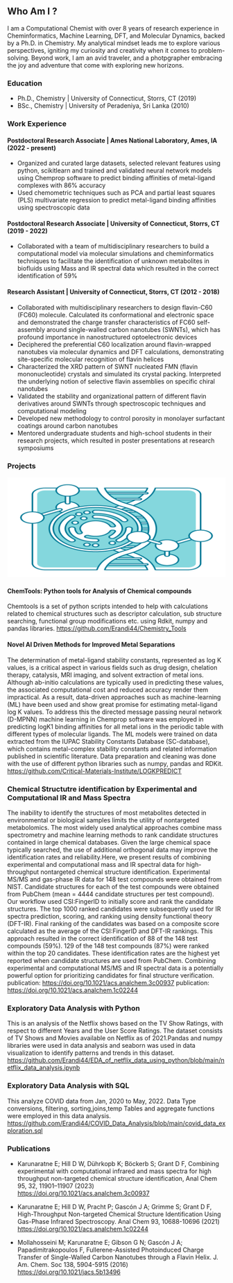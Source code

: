 ## Who Am I ?
I am a Computational Chemist with over 8 years of research experience in Cheminformatics, Machine Learning, DFT, and Molecular Dynamics, backed by a Ph.D. in Chemistry. My analytical mindset leads me to explore various perspectives, igniting my curiosity and creativity when it comes to problem-solving. Beyond work, I am an avid traveler, and a photpgrapher embracing the joy and adventure that come with exploring new horizons.



### Education
- Ph.D., Chemistry | University of Connecticut, Storrs, CT (2019)
- BSc., Chemistry | University of Peradeniya, Sri Lanka (2010)

### Work Experience
#### Postdoctoral Research Associate | Ames National Laboratory, Ames, IA (2022 - present)
- Organized and curated large datasets, selected relevant features using python, scikitlearn and trained and validated neural network models using Chemprop software to predict binding affinities of metal-ligand complexes with 86% accuracy
- Used chemometric techniques such as PCA and partial least squares (PLS) multivariate regression to predict metal-ligand binding affinities using spectroscopic data

#### Postdoctoral Research Associate | University of Connecticut, Storrs, CT (2019 - 2022)
- Collaborated with a team of multidisciplinary researchers to build a computational model via molecular simulations and cheminformatics techniques to facilitate the identification of unknown metabolites in biofluids using Mass and IR spectral data which resulted in the correct identification of 59%


#### Research Assistant | University of Connecticut, Storrs, CT (2012 - 2018)
- Collaborated with multidisciplinary researchers to design flavin-C60 (FC60) molecule. Calculated its conformational and electronic space and demonstrated the charge transfer characteristics of FC60 self-assembly around single-walled carbon nanotubes (SWNTs), which has profound importance in nanostructured optoelectronic devices
- Deciphered the preferential C60 localization around flavin-wrapped nanotubes via molecular dynamics and DFT calculations, demonstrating site-specific molecular recognition of flavin helices
- Characterized the XRD pattern of SWNT nucleated FMN (flavin mononucleotide) crystals and simulated its crystal packing. Interpreted the underlying notion of selective flavin assemblies on specific chiral nanotubes 
- Validated the stability and organizational pattern of different flavin derivatives around SWNTs through spectroscopic techniques and computational modeling 
- Developed new methodology to control porosity in monolayer surfactant coatings around carbon nanotubes 
- Mentored undergraduate students and high-school students in their research projects, which resulted in poster presentations at research symposiums



### Projects

![Chemistry Tools](/assets/images/chem_tools.jpg)
#### ChemTools: Python tools for Analysis of Chemical compounds
Chemtools is a set of python scripts intended to help with calculations related to chemical structures such as descriptor calculation, sub structure searching, functional group modifications etc. using Rdkit, numpy and pandas libraries. <a href="url">https://github.com/Erandi44/Chemistry_Tools</a>

#### Novel AI Driven Methods for Improved Metal Separations
The determination of metal-ligand stability constants, represented as log K values, is a critical aspect in various fields such as drug design, chelation therapy, catalysis, MRI imaging, and solvent extraction of metal ions. Although ab-initio calculations are typically used in predicting these values, the associated computational cost and reduced accuracy render them impractical. As a result, data-driven approaches such as machine-learning (ML) have been used and show great promise for estimating metal-ligand log K values. To address this the directed message passing neural network (D-MPNN) machine learning in Chemprop software was employed in predicting logK1 binding affinities for all metal ions in the periodic table with different types of molecular ligands. The ML models were trained on data extracted from the IUPAC Stability Constants Database (SC-database), which contains metal-complex stability constants and related information published in scientific literature. Data preparation and cleaning was done with the use of different python libraries such as numpy, pandas and RDKit. <a href="url">https://github.com/Critical-Materials-Institute/LOGKPREDICT</a>

### Chemical Structutre identification by Experimental and Computational IR and Mass Spectra
The inability to identify the structures of most metabolites detected in environmental or biological samples limits the utility of nontargeted metabolomics. The most widely used analytical approaches combine mass spectrometry and machine learning methods to rank candidate structures contained in large chemical databases. Given the large chemical space typically searched, the use of additional orthogonal data may improve the identification rates and reliability.Here, we present results of combining experimental and computational mass and IR spectral data for high-throughput nontargeted chemical structure identification. Experimental MS/MS and gas-phase IR data for 148 test compounds were obtained from NIST. Candidate structures for each of the test compounds were obtained from PubChem (mean = 4444 candidate structures per test compound). Our workflow used CSI:FingerID to initially score and rank the  candidate structures. The top 1000 ranked candidates were subsequently used for IR spectra prediction, scoring, and ranking using density functional theory (DFT-IR). Final ranking of the candidates was based on a composite score calculated as the average of the CSI:FingerID and DFT-IR rankings. This approach resulted in the correct identification of 88 of the 148 test compounds (59%). 129 of the 148 test compounds (87%) were ranked within the top 20 candidates. These identification rates are the highest yet reported when candidate structures are used from PubChem. Combining experimental and computational MS/MS and IR spectral data is a potentially powerful option for prioritizing candidates for final structure verification.
publication: <a href="url">https://doi.org/10.1021/acs.analchem.3c00937</a>
publication: <a href="url">https://doi.org/10.1021/acs.analchem.1c02244</a>

### Exploratory Data Analysis with Python
This is an analysis of the Netflix shows based on the TV Show Ratings, with respect to different Years and the User Score Ratings. The dataset consists of TV Shows and Movies available on Netflix as of 2021.Pandas and numpy libraries were used in data analysis and seaborn was used in data visualization to identify patterns and trends in this dataset.
<a href="url">https://github.com/Erandi44/EDA_of_netflix_data_using_python/blob/main/netflix_data_analysis.ipynb</a>

### Exploratory Data Analysis with SQL
This analyze COVID data from Jan, 2020 to May, 2022. Data Type conversions, filtering, sorting,joins,temp Tables and aggregate functions were employed in this data analysis.
<a href="url">https://github.com/Erandi44/COVID_Data_Analysis/blob/main/covid_data_exploration.sql</a>




### Publications
- Karunaratne E; Hill D W, Dührkopb K; Böckerb S; Grant D F, Combining experimental with computational infrared and mass spectra for high throughput non-targeted chemical structure identification, Anal Chem 95, 32, 11901–11907 (2023) 
<a href="url">https://doi.org/10.1021/acs.analchem.3c00937</a>

- Karunaratne E; Hill D W, Pracht P; Gascón J A; Grimme S; Grant D F, High-Throughput Non-targeted Chemical Structure Identification Using Gas-Phase Infrared Spectroscopy. Anal Chem 93, 10688-10696 (2021) 
<a href="url">https://doi.org/10.1021/acs.analchem.1c02244</a>

- Mollahosseini M; Karunaratne E; Gibson G N; Gascón J A; Papadimitrakopoulos F, Fullerene-Assisted Photoinduced Charge Transfer of Single-Walled Carbon Nanotubes through a Flavin Helix. J. Am. Chem. Soc 138, 5904-5915 (2016)
<a href="url">https://doi.org/10.1021/jacs.5b13496</a>

